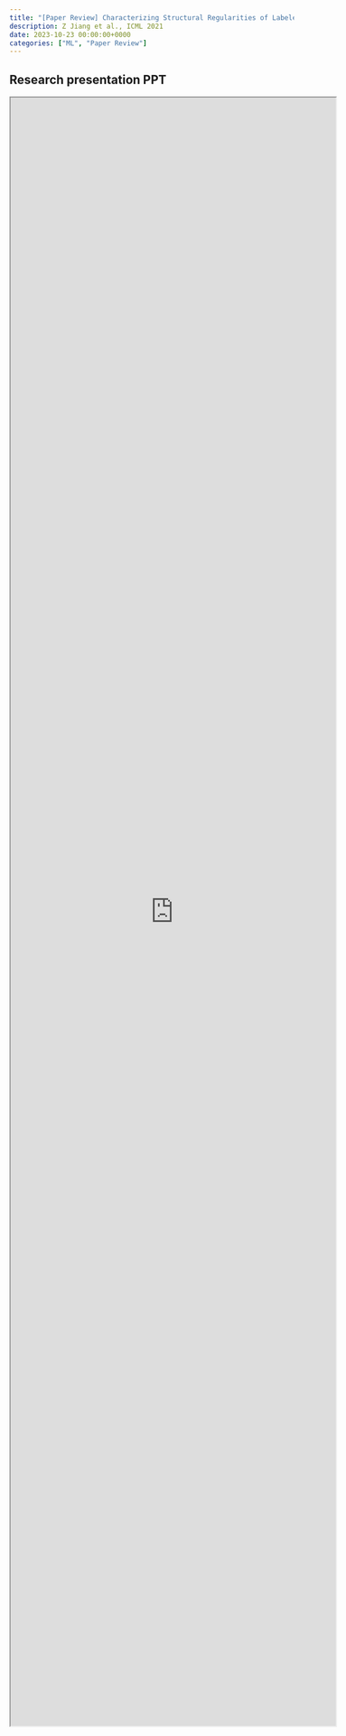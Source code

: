 ```yaml
---
title: "[Paper Review] Characterizing Structural Regularities of Labeled Data in Overparameterized Models" 
description: Z Jiang et al., ICML 2021
date: 2023-10-23 00:00:00+0000
categories: ["ML", "Paper Review"]
---
```



## Research presentation PPT 

<iframe src="https://kaistackr-my.sharepoint.com/personal/krait_kaist_ac_kr/_layouts/15/Doc.aspx?sourcedoc={6856703e-1a70-45ea-842d-ad53ee2a111e}&amp;action=embedview&amp;wdAr=1.7777777777777777" style="display:block; width:60vw; height: 72vh"></iframe>
